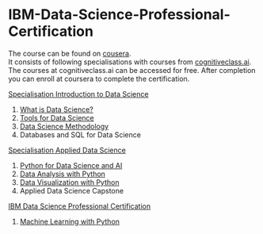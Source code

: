 # IBM-Data-Science-Professional-Certification

The course can be found on [cousera](https://www.coursera.org/professional-certificates/ibm-data-science).  
It consists of following specialisations with courses from [cognitiveclass.ai](http://cognitiveclass.ai/). The courses at cognitiveclass.ai can be accessed for free. After completion you can enroll at coursera to complete the certification.

[Specialisation Introduction to Data Science](https://www.coursera.org/specializations/introduction-data-science)

1. [What is Data Science?](https://cognitiveclass.ai/courses/data-science-101)
2. [Tools for Data Science](https://cognitiveclass.ai/courses/data-science-hands-open-source-tools-2)
3. [Data Science Methodology](https://cognitiveclass.ai/courses/data-science-methodology-2)
4. Databases and SQL for Data Science

[Specialisation Applied Data Science](https://www.coursera.org/specializations/applied-data-science)

1. [Python for Data Science and AI](https://cognitiveclass.ai/courses/python-for-data-science)
2. [Data Analysis with Python](https://cognitiveclass.ai/courses/data-analysis-python)
3. [Data Visualization with Python](https://cognitiveclass.ai/courses/data-visualization-with-python)
4. Applied Data Science Capstone

[IBM Data Science Professional Certification](https://www.coursera.org/professional-certificates/ibm-data-science#courses)

1. [Machine Learning with Python](https://courses.cognitiveclass.ai/courses/course-v1:CognitiveClass+ML0101ENv3+2018/course/)